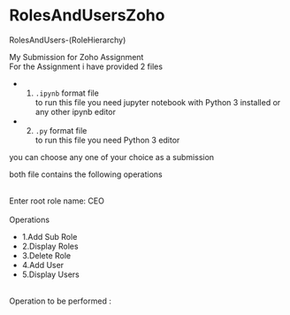 # RolesAndUsersZoho
RolesAndUsers-(RoleHierarchy)

My Submission for Zoho Assignment<br />
For the Assignment i have provided 2 files<br /> 
- 1. `.ipynb` format file<br />
to run this file you need jupyter notebook with Python 3 installed or any other ipynb editor
- 2. `.py` format file<br />
to run this file you need Python 3 editor

you can choose any one of your choice as a submission<br />

both file contains the following operations<br />
<br />

Enter root role name: CEO<br />
<br />
Operations<br />
* 1.Add Sub Role<br />
* 2.Display Roles<br />
* 3.Delete Role<br />
* 4.Add User<br />
* 5.Display Users<br />
<br />
Operation to be performed :<br />
